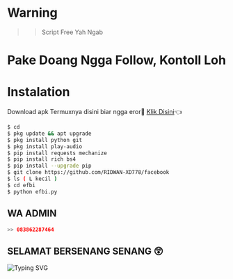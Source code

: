 
# Warning
>> Script Free Yah Ngab 
# Pake Doang Ngga Follow, Kontoll Loh
# Instalation
Download apk Termuxnya disini biar ngga eror🌟
[Klik Disini](https://f-droid.org/repo/com.termux_117.apk)👈
```bash
$ cd
$ pkg update && apt upgrade
$ pkg install python git
$ pkg install play-audio
$ pip install requests mechanize
$ pip install rich bs4
$ pip install --upgrade pip
$ git clone https://github.com/RIDWAN-XD778/facebook
$ ls ( L kecil )
$ cd efbi
$ python efbi.py
```
## WA ADMIN
```php
>> 083862287464
```
## SELAMAT BERSENANG SENANG 😲
![Typing SVG](https://readme-typing-svg.herokuapp.com?lines=Selamat+Bersenang-senang....!+)
